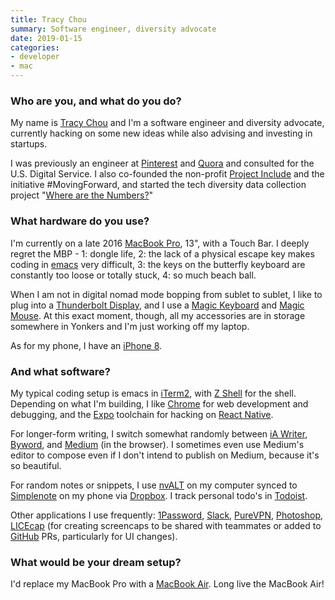 ```yaml
---
title: Tracy Chou
summary: Software engineer, diversity advocate
date: 2019-01-15
categories:
- developer 
- mac
---
```


### Who are you, and what do you do?

My name is [Tracy Chou](https://en.wikipedia.org/wiki/Tracy_Chou "Tracy's Wikipedia entry.") and I'm a software engineer and diversity advocate, currently hacking on some new ideas while also advising and investing in startups. 

I was previously an engineer at [Pinterest][] and [Quora][] and consulted for the U.S. Digital Service. I also co-founded the non-profit [Project Include](http://projectinclude.org/ "A diversity in tech non-profit.") and the initiative #MovingForward, and started the tech diversity data collection project "[Where are the Numbers?](https://github.com/triketora/women-in-software-eng "Tracy's women in engineering stats project on GitHub.")"

### What hardware do you use?

I'm currently on a late 2016 [MacBook Pro][macbook-pro], 13", with a Touch Bar. I deeply regret the MBP - 1: dongle life, 2: the lack of a physical escape key makes coding in [emacs][] very difficult, 3: the keys on the butterfly keyboard are constantly too loose or totally stuck, 4: so much beach ball. 

When I am not in digital nomad mode bopping from sublet to sublet, I like to plug into a [Thunderbolt Display][thunderbolt-display], and I use a [Magic Keyboard][magic-keyboard] and [Magic Mouse][magic-mouse]. At this exact moment, though, all my accessories are in storage somewhere in Yonkers and I'm just working off my laptop. 

As for my phone, I have an [iPhone 8][iphone-8]. 

### And what software?

My typical coding setup is emacs in [iTerm2][], with [Z Shell][zsh] for the shell. Depending on what I'm building, I like [Chrome][] for web development and debugging, and the [Expo][] toolchain for hacking on [React Native][react-native]. 

For longer-form writing, I switch somewhat randomly between [iA Writer][ia-writer], [Byword][], and [Medium][] (in the browser). I sometimes even use Medium's editor to compose even if I don't intend to publish on Medium, because it's so beautiful. 

For random notes or snippets, I use [nvALT][] on my computer synced to [Simplenote][] on my phone via [Dropbox][]. I track personal todo's in [Todoist][]. 

Other applications I use frequently: [1Password][], [Slack][], [PureVPN][], [Photoshop][], [LICEcap][] (for creating screencaps to be shared with teammates or added to [GitHub][] PRs, particularly for UI changes).

### What would be your dream setup?

I'd replace my MacBook Pro with a [MacBook Air][macbook-air]. Long live the MacBook Air!

[1password]: https://1password.com "Password management software for Mac OS X."
[byword]: http://web.archive.org/web/20230814051943/https://www.bywordapp.com/ "A full-screen writing tool for the Mac."
[chrome]: https://www.google.com/intl/en/chrome/ "A WebKit-based browser, where each tab runs in its own thread."
[dropbox]: https://www.dropbox.com/ "Online syncing and storage."
[emacs]: http://www.gnu.org/software/emacs/ "A free open-source text editor."
[expo]: https://expo.dev/ "A toolchain for React Native."
[github]: https://github.com/ "A Git code repository service."
[ia-writer]: https://ia.net/topics/ia-writer-for-mac "A full-screen writing tool for the Mac."
[iphone-8]: https://en.wikipedia.org/wiki/IPhone_8 "A 4.7 inch smartphone."
[iterm2]: https://iterm2.com/ "An alternative terminal application for Mac OS X."
[licecap]: https://www.cockos.com/licecap/ "Screen capture software."
[macbook-air]: https://www.apple.com/macbook-air/ "A very thin laptop."
[macbook-pro]: https://www.apple.com/macbook-pro/ "A laptop."
[magic-keyboard]: https://en.wikipedia.org/wiki/Magic_Keyboard "A wireless keyboard."
[magic-mouse]: https://en.wikipedia.org/wiki/Magic_Mouse "A multi-touch mouse."
[medium]: https://medium.com/ "A writing/blogging service."
[nvalt]: https://brettterpstra.com/projects/nvalt/ "A fork of Notational Velocity with extra features."
[photoshop]: https://www.adobe.com/products/photoshop.html "A bitmap image editor."
[pinterest]: http://web.archive.org/web/20230817100738/https://www.pinterest.com/ "An online 'pinboard' service."
[purevpn]: https://www.purevpn.com/ "A VPN service."
[quora]: https://www.quora.com/ "A Q&A web service."
[react-native]: http://reactnative.dev/ "A framework for building native mobile apps with React."
[simplenote]: https://simplenote.com/ "A note-taking/syncing service."
[slack]: https://slack.com/intl/ja-jp/ "A collaboration service."
[thunderbolt-display]: https://www.apple.com/displays/ "A Thunderbolt-powered monitor."
[todoist]: https://todoist.com/ "A to-do service."
[zsh]: https://www.zsh.org/ "An interactive shell and scripting language."

